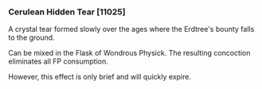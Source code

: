 ### Cerulean Hidden Tear [11025]

A crystal tear formed slowly over the ages where the Erdtree's bounty falls to the ground.

Can be mixed in the Flask of Wondrous Physick. The resulting concoction eliminates all FP consumption.

However, this effect is only brief and will quickly expire.